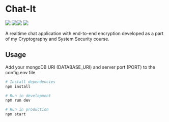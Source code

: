 # Chat-It
[![](https://img.shields.io/badge/MADE%20WITH-EXPRESS-blue?style=for-the-badge&logo=Node.js&labelColor=000000&color=3880FF)](https://expressjs.com/) [![](https://img.shields.io/badge/BUILT%20FOR-WEB-blue?style=for-the-badge&logo=Firefox&labelColor=000000&color=#FF7139&logoColor=#FF7139)](https://developer.mozilla.org)![](https://img.shields.io/badge/MADE%20USING-EXPRESS-blue?style=for-the-badge&labelColor=000000&color=blue&logoColor=ffffff) [![](https://img.shields.io/badge/IDE-VISUAL%20STUDIO%20CODE-blue?style=for-the-badge&logo=visual-studio-code&labelColor=000000&color=007ACC&logoColor=ffffff)](https://code.visualstudio.com/)
</div>

A realtime chat application with end-to-end encryption developed as a part of my Cryptography and System Security course. 

## Usage

Add your mongoDB URI (DATABASE_URI) and server port (PORT) to the config.env file

``` bash
# Install dependencies
npm install

# Run in development
npm run dev

# Run in production
npm start
```